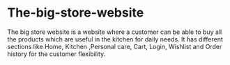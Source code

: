 # The-big-store-website
The big store website is a website where a customer can be able to buy all the products which are useful in the kitchen for daily needs. It has different sections like Home, Kitchen ,Personal care, Cart, Login, Wishlist and Order history for the customer flexibility.
